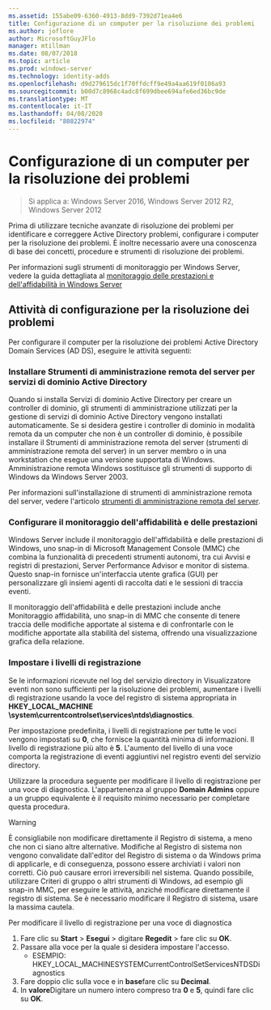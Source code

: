 ```yaml
---
ms.assetid: 155abe09-6360-4913-8dd9-7392d71ea4e6
title: Configurazione di un computer per la risoluzione dei problemi
ms.author: joflore
author: MicrosoftGuyJFlo
manager: mtillman
ms.date: 08/07/2018
ms.topic: article
ms.prod: windows-server
ms.technology: identity-adds
ms.openlocfilehash: d9d279615dc1f70ffdcff9e49a4aa619f0106a93
ms.sourcegitcommit: b00d7c8968c4adc8f699dbee694afe6ed36bc9de
ms.translationtype: MT
ms.contentlocale: it-IT
ms.lasthandoff: 04/08/2020
ms.locfileid: "80822974"
---
```

# <a name="configuring-a-computer-for-troubleshooting"></a>Configurazione di un computer per la risoluzione dei problemi

>Si applica a: Windows Server 2016, Windows Server 2012 R2, Windows Server 2012

Prima di utilizzare tecniche avanzate di risoluzione dei problemi per identificare e correggere Active Directory problemi, configurare i computer per la risoluzione dei problemi. È inoltre necessario avere una conoscenza di base dei concetti, procedure e strumenti di risoluzione dei problemi.

Per informazioni sugli strumenti di monitoraggio per Windows Server, vedere la guida dettagliata al [monitoraggio delle prestazioni e dell'affidabilità in Windows Server](https://go.microsoft.com/fwlink/?LinkId=123737)

## <a name="configuration-tasks-for-troubleshooting"></a>Attività di configurazione per la risoluzione dei problemi

Per configurare il computer per la risoluzione dei problemi Active Directory Domain Services (AD DS), eseguire le attività seguenti:

### <a name="install-remote-server-administration-tools-for-ad-ds"></a>Installare Strumenti di amministrazione remota del server per servizi di dominio Active Directory

Quando si installa Servizi di dominio Active Directory per creare un controller di dominio, gli strumenti di amministrazione utilizzati per la gestione di servizi di dominio Active Directory vengono installati automaticamente. Se si desidera gestire i controller di dominio in modalità remota da un computer che non è un controller di dominio, è possibile installare il Strumenti di amministrazione remota del server (strumenti di amministrazione remota del server) in un server membro o in una workstation che esegue una versione supportata di Windows. Amministrazione remota Windows sostituisce gli strumenti di supporto di Windows da Windows Server 2003.

Per informazioni sull'installazione di strumenti di amministrazione remota del server, vedere l'articolo [strumenti di amministrazione remota del server](https://docs.microsoft.com/windows-server/remote/remote-server-administration-tools).

### <a name="configure-reliability-and-performance-monitor"></a>Configurare il monitoraggio dell'affidabilità e delle prestazioni

Windows Server include il monitoraggio dell'affidabilità e delle prestazioni di Windows, uno snap-in di Microsoft Management Console (MMC) che combina la funzionalità di precedenti strumenti autonomi, tra cui Avvisi e registri di prestazioni, Server Performance Advisor e monitor di sistema. Questo snap-in fornisce un'interfaccia utente grafica (GUI) per personalizzare gli insiemi agenti di raccolta dati e le sessioni di traccia eventi.

Il monitoraggio dell'affidabilità e delle prestazioni include anche Monitoraggio affidabilità, uno snap-in di MMC che consente di tenere traccia delle modifiche apportate al sistema e di confrontarle con le modifiche apportate alla stabilità del sistema, offrendo una visualizzazione grafica della relazione.

### <a name="set-logging-levels"></a>Impostare i livelli di registrazione

Se le informazioni ricevute nel log del servizio directory in Visualizzatore eventi non sono sufficienti per la risoluzione dei problemi, aumentare i livelli di registrazione usando la voce del registro di sistema appropriata in **HKEY_LOCAL_MACHINE \system\currentcontrolset\services\ntds\diagnostics**.

Per impostazione predefinita, i livelli di registrazione per tutte le voci vengono impostati su **0**, che fornisce la quantità minima di informazioni. Il livello di registrazione più alto è **5**. L'aumento del livello di una voce comporta la registrazione di eventi aggiuntivi nel registro eventi del servizio directory.

Utilizzare la procedura seguente per modificare il livello di registrazione per una voce di diagnostica. L'appartenenza al gruppo **Domain Admins** oppure a un gruppo equivalente è il requisito minimo necessario per completare questa procedura.

> [!WARNING]
> È consigliabile non modificare direttamente il Registro di sistema, a meno che non ci siano altre alternative. Modifiche al Registro di sistema non vengono convalidate dall'editor del Registro di sistema o da Windows prima di applicarle, e di conseguenza, possono essere archiviati i valori non corretti. Ciò può causare errori irreversibili nel sistema. Quando possibile, utilizzare Criteri di gruppo o altri strumenti di Windows, ad esempio gli snap-in MMC, per eseguire le attività, anziché modificare direttamente il registro di sistema. Se è necessario modificare il Registro di sistema, usare la massima cautela.
>

Per modificare il livello di registrazione per una voce di diagnostica

1. Fare clic su **Start** > **Esegui** > digitare **Regedit** > fare clic su **OK**.
2. Passare alla voce per la quale si desidera impostare l'accesso.
   * ESEMPIO: HKEY_LOCAL_MACHINESYSTEMCurrentControlSetServicesNTDSDiagnostics
3. Fare doppio clic sulla voce e in **base**fare clic su **Decimal**.
4. In **valore**Digitare un numero intero compreso tra **0** e **5**, quindi fare clic su **OK**.
